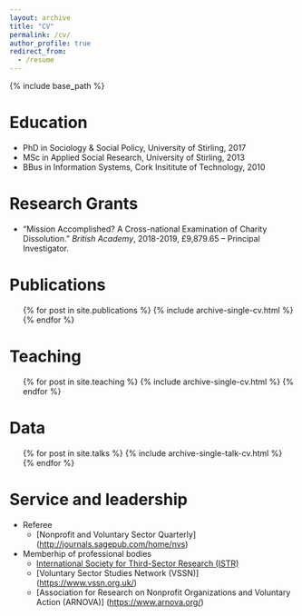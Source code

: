 ```yaml
---
layout: archive
title: "CV"
permalink: /cv/
author_profile: true
redirect_from:
  - /resume
---
```


{% include base_path %}

Education
======
* PhD in Sociology & Social Policy, University of Stirling, 2017
* MSc in Applied Social Research, University of Stirling, 2013
* BBus in Information Systems, Cork Insititute of Technology, 2010 

Research Grants
======
* “Mission Accomplished? A Cross-national Examination of Charity Dissolution.” _British Academy_, 2018-2019, £9,879.65 – Principal Investigator.

Publications
======
  <ul>{% for post in site.publications %}
    {% include archive-single-cv.html %}
  {% endfor %}</ul>
  
Teaching
======
  <ul>{% for post in site.teaching %}
    {% include archive-single-cv.html %}
  {% endfor %}</ul>
  
Data
======
  <ul>{% for post in site.talks %}
    {% include archive-single-talk-cv.html %}
  {% endfor %}</ul>
  
Service and leadership
======
* Referee
  * [Nonprofit and Voluntary Sector Quarterly] (http://journals.sagepub.com/home/nvs)
* Memberhip of professional bodies
  * [International Society for Third-Sector Research (ISTR)](https://www.istr.org/)
  * [Voluntary Sector Studies Network (VSSN)] (https://www.vssn.org.uk/)
  * [Association for Research on Nonprofit Organizations and Voluntary Action (ARNOVA)] (https://www.arnova.org/)
